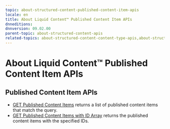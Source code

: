```yaml
---
topic: about-structured-content-published-content-item-apis
locale: en
title: About Liquid Content™ Published Content Item APIs
dnneditions: 
dnnversion: 09.02.00
parent-topic: about-structured-content-apis
related-topics: about-structured-content-content-type-apis,about-structured-content-content-item-apis,about-structured-content-api-get-responses,about-structured-content-api-post-put-type-fields,creating-apps-that-use-microservices
---
```


# About Liquid Content™ Published Content Item APIs

## Published Content Item APIs

*   [GET Published Content Items](api-publishedcontentitems-get) returns a list of published content items that match the query.
*   [GET Published Content Items with ID Array](api-publishedcontentitems-getbyids-get) returns the published content items with the specified IDs.